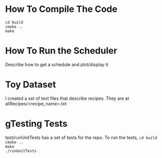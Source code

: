 # How To Compile The Code
```cd build``` <br />
```cmake ..``` <br />
```make```

# How To Run the Scheduler 
Describe how to get a schedule and plot/display it


# Toy Dataset
I created a set of text files that describe recipes. They are at allRecipes/<recipe_name>.txt


# gTesting Tests
test/runUnitTests has a set of tests for the repo. To run the tests, ```cd build``` <br />
```cmake ..``` <br />
```make``` <br />
```./runUnitTests```


